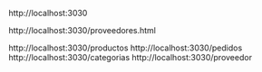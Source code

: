 <!-- Tabla de productos (Raiz del proyecto) -->
http://localhost:3030

<!-- Tabla de proveedores -->
http://localhost:3030/proveedores.html

<!-- Endpoints -->
http://localhost:3030/productos
http://localhost:3030/pedidos
http://localhost:3030/categorias
http://localhost:3030/proveedor

<!-- Cada endpoint posee 5 métodos http: get (todo), get(por id), put(por id), post, delete(por id) -->